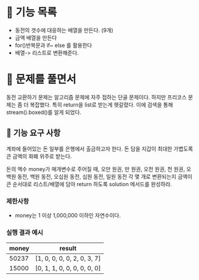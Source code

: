 #  🚀 기능 목록

- 동전의 갯수에 대응하는 배열을 만든다. (9개)
- 금액 배열을 만든다
- for()반복문과 if~ else 를 활용한다
- 배열-> 리스트로 변환해준다. 

#  🚀 문제를 풀면서

 동전 교환하기 문제는 알고리즘 문제에 자주 접하는 단골 문제이다. 하지만 프리코스 문제는 좀 더 복잡했다. 특히 return을 list로 받는게 헷갈렸다. 이에 검색을 통해 stream().boxed()를 알게 되었다.



## 🚀 기능 요구 사항

계좌에 들어있는 돈 일부를 은행에서 출금하고자 한다. 돈 담을 지갑이 최대한 가볍도록 큰 금액의 화폐 위주로 받는다.

돈의 액수 money가 매개변수로 주어질 때, 오만 원권, 만 원권, 오천 원권, 천 원권, 오백원 동전, 백원 동전, 오십원 동전, 십원 동전, 일원 동전 각 몇 개로 변환되는지 금액이 큰 순서대로 리스트/배열에 담아 return 하도록 solution 메서드를 완성하라.

### 제한사항

- money는 1 이상 1,000,000 이하인 자연수이다.

### 실행 결과 예시

| money | result |
| --- | --- |
| 50237	| [1, 0, 0, 0, 0, 2, 0, 3, 7] |
| 15000	| [0, 1, 1, 0, 0, 0, 0, 0, 0] |